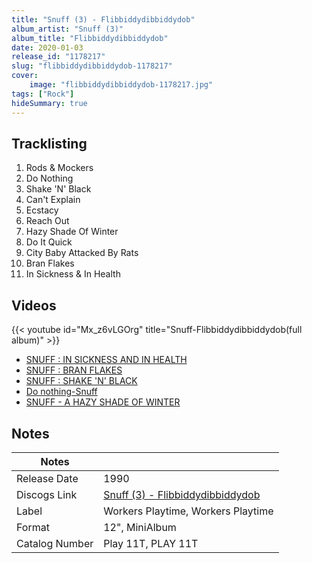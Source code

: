 ```yaml
---
title: "Snuff (3) - Flibbiddydibbiddydob"
album_artist: "Snuff (3)"
album_title: "Flibbiddydibbiddydob"
date: 2020-01-03
release_id: "1178217"
slug: "flibbiddydibbiddydob-1178217"
cover:
    image: "flibbiddydibbiddydob-1178217.jpg"
tags: ["Rock"]
hideSummary: true
---
```


## Tracklisting
1. Rods & Mockers
2. Do Nothing
3. Shake 'N' Black
4. Can't Explain
5. Ecstacy
6. Reach Out
7. Hazy Shade Of Winter
8. Do It Quick
9. City Baby Attacked By Rats
10. Bran Flakes
11. In Sickness & In Health

## Videos
{{< youtube id="Mx_z6vLGOrg" title="Snuff-Flibbiddydibbiddydob(full album)" >}}
- [SNUFF : IN SICKNESS AND IN HEALTH](https://www.youtube.com/watch?v=1pNbgXR7NlA)
- [SNUFF : BRAN FLAKES](https://www.youtube.com/watch?v=rR17Z5TvMtc)
- [SNUFF : SHAKE 'N' BLACK](https://www.youtube.com/watch?v=hHHMjeddgQY)
- [Do nothing-Snuff](https://www.youtube.com/watch?v=JzZ3PLXl__o)
- [SNUFF - A HAZY SHADE OF WINTER](https://www.youtube.com/watch?v=RfNWt6aGsog)

## Notes

| Notes          |             |
| ---------------| ----------- |
| Release Date   | 1990 |
| Discogs Link   | [Snuff (3) - Flibbiddydibbiddydob](https://www.discogs.com/release/1178217) |
| Label          | Workers Playtime, Workers Playtime |
| Format         | 12\", MiniAlbum |
| Catalog Number | Play 11T, PLAY 11T |

